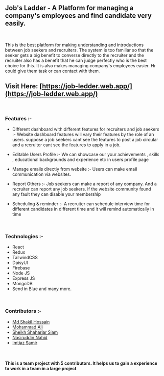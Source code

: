 ## **Job's Ladder** - A Platform for managing a company's employees and find candidate very easily.

<br>

This is the best platform for making understanding and introductions between job seekers and recruiters. The system is too familiar so that the seeker gets a big benefit to converse directly to the recruiter and the recruiter also has a benefit that he can judge perfectly who is the best choice for this. It is also makes managing company's employees easier. Hr could give them task or can contact with them.

## Visit Here: [https://job-ledder.web.app/](https://job-ledder.web.app/)

<br>

### **Features :-**

- Different dashboard with different features for recruiters and job seekers :- 
  Website dashboard features will vary their features by the role of an users. suppose a job seekers cant see the features to post a job circular and a recruiter cant see the features to apply in a job.

- Editable Users Profile :- 
  We can showcase our your achievements , skills , educational backgrounds and experience etc in users profile page

- Manage emails directly from website :- 
  Users can make email communication via websites.

- Report Others :- 
  Job seekers can make a report of any company. And a recruiter can report any job seekers. If the website community found any fault they can disable your membership

- Scheduling & reminder :- 
  A recruiter can schedule interview time for different candidates in different time and it will remind automatically in time

<br>

### **Technologies :-**

- React
- Redux
- TailwindCSS
- DaisyUI
- Firebase
- Node JS
- Express JS
- MongoDB
- Send in Blue and many more.

<br>

### **Contributors :-**
- [Md Shakil Hossain](https://www.linkedin.com/in/md-shakil-hossain-12b538211)
- [Mohammad Ali](https://www.linkedin.com/in/itsproali)
- [Sheikh Shahariar Siam](https://www.linkedin.com/in/checkiamsiam)
- [Nasiruddin Nahid](https://www.linkedin.com/in/md-nasir-uddin-nahid-061264241)
- [Imtiaz Samir](https://www.linkedin.com/in/imtiaz-samir-2388bb229)

<br>

#### This is a team project with 5 contributors. It helps us to gain a experience to work in a team in a large project
